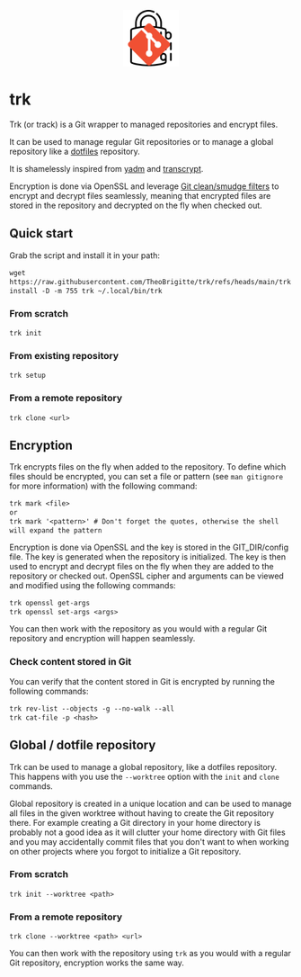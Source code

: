 <p align="center">
    <img src="assets/trk.png" alt="trk" height="100px">
</p>

# trk

Trk (or track) is a Git wrapper to managed repositories and encrypt files.

It can be used to manage regular Git repositories or to manage a global repository like a [dotfiles](https://wiki.archlinux.org/title/Dotfiles) repository.

It is shamelessly inspired from [yadm](https://github.com/yadm-dev/yadm) and [transcrypt](https://github.com/elasticdog/transcrypt).

Encryption is done via OpenSSL and leverage [Git clean/smudge filters](https://git-scm.com/book/ms/v2/Customizing-Git-Git-Attributes#filters_a) to encrypt and decrypt files seamlessly, meaning that encrypted files are stored in the repository and decrypted on the fly when checked out.

## Quick start

Grab the script and install it in your path:

```
wget https://raw.githubusercontent.com/TheoBrigitte/trk/refs/heads/main/trk
install -D -m 755 trk ~/.local/bin/trk
```

### From scratch

```
trk init
```

### From existing repository

```
trk setup
```

### From a remote repository

```
trk clone <url>
```

## Encryption

Trk encrypts files on the fly when added to the repository.
To define which files should be encrypted, you can set a file or pattern (see `man gitignore` for more information) with the following command:

```
trk mark <file>
or
trk mark '<pattern>' # Don't forget the quotes, otherwise the shell will expand the pattern
```

Encryption is done via OpenSSL and the key is stored in the GIT_DIR/config file. The key is generated when the repository is initialized. The key is then used to encrypt and decrypt files on the fly when they are added to the repository or checked out.
OpenSSL cipher and arguments can be viewed and modified using the following commands:

```
trk openssl get-args
trk openssl set-args <args>
```

You can then work with the repository as you would with a regular Git repository and encryption will happen seamlessly.

### Check content stored in Git

You can verify that the content stored in Git is encrypted by running the following commands:

```
trk rev-list --objects -g --no-walk --all
trk cat-file -p <hash>
```

## Global / dotfile repository

Trk can be used to manage a global repository, like a dotfiles repository. This happens with you use the `--worktree` option with the `init` and `clone` commands.

Global repository is created in a unique location and can be used to manage all files in the given worktree without having to create the Git repository there. For example creating a Git directory in your home directory is probably not a good idea as it will clutter your home directory with Git files and you may accidentally commit files that you don't want to when working on other projects where you forgot to initialize a Git repository.

### From scratch

```
trk init --worktree <path>
```

### From a remote repository

```
trk clone --worktree <path> <url>
```

You can then work with the repository using `trk` as you would with a regular Git repository, encryption works the same way.
